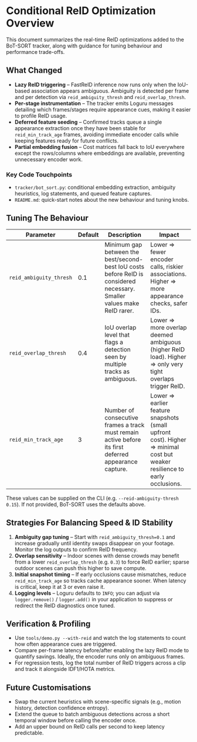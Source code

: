 # Conditional ReID Optimization Overview

This document summarizes the real-time ReID optimizations added to the BoT-SORT tracker, along with guidance for tuning behaviour and performance trade-offs.

## What Changed
- **Lazy ReID triggering** – FastReID inference now runs only when the IoU-based association appears ambiguous. Ambiguity is detected per frame and per detection via `reid_ambiguity_thresh` and `reid_overlap_thresh`.
- **Per-stage instrumentation** – The tracker emits Loguru messages detailing which frames/stages require appearance cues, making it easier to profile ReID usage.
- **Deferred feature seeding** – Confirmed tracks queue a single appearance extraction once they have been stable for `reid_min_track_age` frames, avoiding immediate encoder calls while keeping features ready for future conflicts.
- **Partial embedding fusion** – Cost matrices fall back to IoU everywhere except the rows/columns where embeddings are available, preventing unnecessary encoder work.

### Key Code Touchpoints
- `tracker/bot_sort.py`: conditional embedding extraction, ambiguity heuristics, log statements, and queued feature captures.
- `README.md`: quick-start notes about the new behaviour and tuning knobs.

## Tuning The Behaviour

| Parameter | Default | Description | Impact |
|-----------|---------|-------------|--------|
| `reid_ambiguity_thresh` | 0.1 | Minimum gap between the best/second-best IoU costs before ReID is considered necessary. Smaller values make ReID rarer. | Lower ⇒ fewer encoder calls, riskier associations. Higher ⇒ more appearance checks, safer IDs. |
| `reid_overlap_thresh` | 0.4 | IoU overlap level that flags a detection seen by multiple tracks as ambiguous. | Lower ⇒ more overlap deemed ambiguous (higher ReID load). Higher ⇒ only very tight overlaps trigger ReID. |
| `reid_min_track_age` | 3 | Number of consecutive frames a track must remain active before its first deferred appearance capture. | Lower ⇒ earlier feature snapshots (small upfront cost). Higher ⇒ minimal cost but weaker resilience to early occlusions. |

These values can be supplied on the CLI (e.g. `--reid-ambiguity-thresh 0.15`). If not provided, BoT-SORT uses the defaults above.

## Strategies For Balancing Speed & ID Stability
1. **Ambiguity gap tuning** – Start with `reid_ambiguity_thresh=0.1` and increase gradually until identity swaps disappear on your footage. Monitor the log outputs to confirm ReID frequency.
2. **Overlap sensitivity** – Indoor scenes with dense crowds may benefit from a lower `reid_overlap_thresh` (e.g. `0.3`) to force ReID earlier; sparse outdoor scenes can push this higher to save compute.
3. **Initial snapshot timing** – If early occlusions cause mismatches, reduce `reid_min_track_age` so tracks cache appearance sooner. When latency is critical, keep it at 3 or even raise it.
4. **Logging levels** – Loguru defaults to `INFO`; you can adjust via `logger.remove()` / `logger.add()` in your application to suppress or redirect the ReID diagnostics once tuned.

## Verification & Profiling
- Use `tools/demo.py --with-reid` and watch the log statements to count how often appearance cues are triggered.
- Compare per-frame latency before/after enabling the lazy ReID mode to quantify savings. Ideally, the encoder runs only on ambiguous frames.
- For regression tests, log the total number of ReID triggers across a clip and track it alongside IDF1/HOTA metrics.

## Future Customisations
- Swap the current heuristics with scene-specific signals (e.g., motion history, detection confidence entropy).
- Extend the queue to batch ambiguous detections across a short temporal window before calling the encoder once.
- Add an upper bound on ReID calls per second to keep latency predictable.
